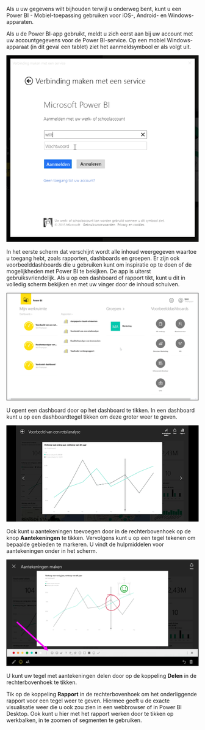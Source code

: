 Als u uw gegevens wilt bijhouden terwijl u onderweg bent, kunt u een Power BI - Mobiel-toepassing gebruiken voor iOS-, Android- en Windows-apparaten.

Als u de Power BI-app gebruikt, meldt u zich eerst aan bij uw account met uw accountgegevens voor de Power BI-service. Op een mobiel Windows-apparaat (in dit geval een tablet) ziet het aanmeldsymbool er als volgt uit.

![](media/4-4a-power-bi-mobile/4-4a_1.png)

In het eerste scherm dat verschijnt wordt alle inhoud weergegeven waartoe u toegang hebt, zoals rapporten, dashboards en groepen. Er zijn ook voorbeelddashboards die u gebruiken kunt om inspiratie op te doen of de mogelijkheden met Power BI te bekijken. De app is uiterst gebruiksvriendelijk. Als u op een dashboard of rapport tikt, kunt u dit in volledig scherm bekijken en met uw vinger door de inhoud schuiven.

![](media/4-4a-power-bi-mobile/4-4a_1a.png)

U opent een dashboard door op het dashboard te tikken. In een dashboard kunt u op een dashboardtegel tikken om deze groter weer te geven.

![](media/4-4a-power-bi-mobile/4-4a_2.png)

Ook kunt u aantekeningen toevoegen door in de rechterbovenhoek op de knop **Aantekeningen** te tikken. Vervolgens kunt u op een tegel tekenen om bepaalde gebieden te markeren. U vindt de hulpmiddelen voor aantekeningen onder in het scherm.

![](media/4-4a-power-bi-mobile/4-4a_3.png)

U kunt uw tegel met aantekeningen delen door op de koppeling **Delen** in de rechterbovenhoek te tikken.

Tik op de koppeling **Rapport** in de rechterbovenhoek om het onderliggende rapport voor een tegel weer te geven. Hiermee geeft u de exacte visualisatie weer die u ook zou zien in een webbrowser of in Power BI Desktop. Ook kunt u hier met het rapport werken door te tikken op werkbalken, in te zoomen of segmenten te gebruiken.

